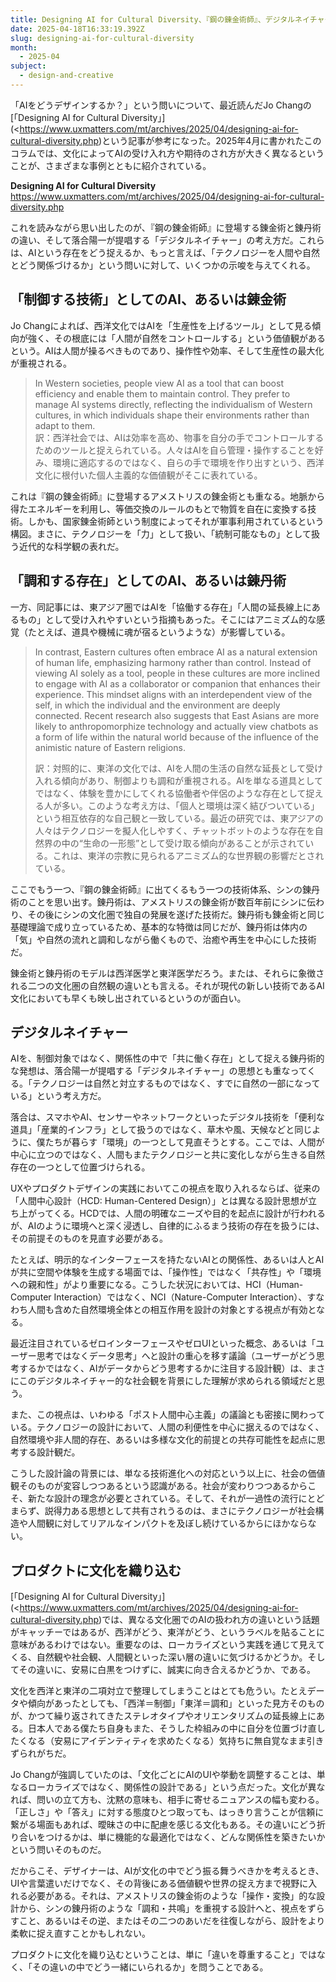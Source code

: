 ```yaml
---
title: Designing AI for Cultural Diversity、『鋼の錬金術師』、デジタルネイチャー
date: 2025-04-18T16:33:19.392Z
slug: designing-ai-for-cultural-diversity
month:
  - 2025-04
subject:
  - design-and-creative
---
```

「AIをどうデザインするか？」という問いについて、最近読んだJo Changの[「Designing AI for Cultural Diversity」](<https://www.uxmatters.com/mt/archives/2025/04/designing-ai-for-cultural-diversity.php)という記事が参考になった。2025年4月に書かれたこのコラムでは、文化によってAIの受け入れ方や期待のされ方が大きく異なるということが、さまざまな事例とともに紹介されている。



**Designing AI for Cultural Diversity**\
<https://www.uxmatters.com/mt/archives/2025/04/designing-ai-for-cultural-diversity.php>



これを読みながら思い出したのが、『鋼の錬金術師』に登場する錬金術と錬丹術の違い、そして落合陽一が提唱する「デジタルネイチャー」の考え方だ。これらは、AIという存在をどう捉えるか、もっと言えば、「テクノロジーを人間や自然とどう関係づけるか」という問いに対して、いくつかの示唆を与えてくれる。

## 「制御する技術」としてのAI、あるいは錬金術

Jo Changによれば、西洋文化ではAIを「生産性を上げるツール」として見る傾向が強く、その根底には「人間が自然をコントロールする」という価値観があるという。AIは人間が操るべきものであり、操作性や効率、そして生産性の最大化が重視される。

> In Western societies, people view AI as a tool that can boost efficiency and enable them to maintain control. They prefer to manage AI systems directly, reflecting the individualism of Western cultures, in which individuals shape their environments rather than adapt to them.\
> 訳：西洋社会では、AIは効率を高め、物事を自分の手でコントロールするためのツールと捉えられている。人々はAIを自ら管理・操作することを好み、環境に適応するのではなく、自らの手で環境を作り出すという、西洋文化に根付いた個人主義的な価値観がそこに表れている。

これは『鋼の錬金術師』に登場するアメストリスの錬金術とも重なる。地脈から得たエネルギーを利用し、等価交換のルールのもとで物質を自在に変換する技術。しかも、国家錬金術師という制度によってそれが軍事利用されているという構図。まさに、テクノロジーを「力」として扱い、「統制可能なもの」として扱う近代的な科学観の表れだ。

## 「調和する存在」としてのAI、あるいは錬丹術

一方、同記事には、東アジア圏ではAIを「協働する存在」「人間の延長線上にあるもの」として受け入れやすいという指摘もあった。そこにはアニミズム的な感覚（たとえば、道具や機械に魂が宿るというような）が影響している。

> In contrast, Eastern cultures often embrace AI as a natural extension of human life, emphasizing harmony rather than control. Instead of viewing AI solely as a tool, people in these cultures are more inclined to engage with AI as a collaborator or companion that enhances their experience. This mindset aligns with an interdependent view of the self, in which the individual and the environment are deeply connected. Recent research also suggests that East Asians are more likely to anthropomorphize technology and actually view chatbots as a form of life within the natural world because of the influence of the animistic nature of Eastern religions.
>
> 訳：対照的に、東洋の文化では、AIを人間の生活の自然な延長として受け入れる傾向があり、制御よりも調和が重視される。AIを単なる道具としてではなく、体験を豊かにしてくれる協働者や伴侶のような存在として捉える人が多い。このような考え方は、「個人と環境は深く結びついている」という相互依存的な自己観と一致している。最近の研究では、東アジアの人々はテクノロジーを擬人化しやすく、チャットボットのような存在を自然界の中の“生命の一形態”として受け取る傾向があることが示されている。これは、東洋の宗教に見られるアニミズム的な世界観の影響だとされている。

ここでもう一つ、『鋼の錬金術師』に出てくるもう一つの技術体系、シンの錬丹術のことを思い出す。錬丹術は、アメストリスの錬金術が数百年前にシンに伝わり、その後にシンの文化圏で独自の発展を遂げた技術だ。錬丹術も錬金術と同じ基礎理論で成り立っているため、基本的な特徴は同じだが、錬丹術は体内の「気」や自然の流れと調和しながら働くもので、治癒や再生を中心にした技術だ。

錬金術と錬丹術のモデルは西洋医学と東洋医学だろう。または、それらに象徴される二つの文化圏の自然観の違いとも言える。それが現代の新しい技術であるAI文化においても早くも映し出されているというのが面白い。

## デジタルネイチャー

AIを、制御対象ではなく、関係性の中で「共に働く存在」として捉える錬丹術的な発想は、落合陽一が提唱する「デジタルネイチャー」の思想とも重なってくる。「テクノロジーは自然と対立するものではなく、すでに自然の一部になっている」という考え方だ。

落合は、スマホやAI、センサーやネットワークといったデジタル技術を「便利な道具」「産業的インフラ」として扱うのではなく、草木や風、天候などと同じように、僕たちが暮らす「環境」の一つとして見直そうとする。ここでは、人間が中心に立つのではなく、人間もまたテクノロジーと共に変化しながら生きる自然存在の一つとして位置づけられる。

UXやプロダクトデザインの実践においてこの視点を取り入れるならば、従来の「人間中心設計（HCD: Human-Centered Design）」とは異なる設計思想が立ち上がってくる。HCDでは、人間の明確なニーズや目的を起点に設計が行われるが、AIのように環境へと深く浸透し、自律的にふるまう技術の存在を扱うには、その前提そのものを見直す必要がある。

たとえば、明示的なインターフェースを持たないAIとの関係性、あるいは人とAIが共に空間や体験を生成する場面では、「操作性」ではなく「共存性」や「環境への親和性」がより重要になる。こうした状況においては、HCI（Human-Computer Interaction）ではなく、NCI（Nature-Computer Interaction）、すなわち人間も含めた自然環境全体との相互作用を設計の対象とする視点が有効となる。

最近注目されているゼロインターフェースやゼロUIといった概念、あるいは「ユーザー思考ではなくデータ思考」へと設計の重心を移す議論（ユーザーがどう思考するかではなく、AIがデータからどう思考するかに注目する設計観）は、まさにこのデジタルネイチャー的な社会観を背景にした理解が求められる領域だと思う。

また、この視点は、いわゆる「ポスト人間中心主義」の議論とも密接に関わっている。テクノロジーの設計において、人間の利便性を中心に据えるのではなく、自然環境や非人間的存在、あるいは多様な文化的前提との共存可能性を起点に思考する設計観だ。

こうした設計論の背景には、単なる技術進化への対応という以上に、社会の価値観そのものが変容しつつあるという認識がある。社会が変わりつつあるからこそ、新たな設計の理念が必要とされている。そして、それが一過性の流行にとどまらず、説得力ある思想として共有されうるのは、まさにテクノロジーが社会構造や人間観に対してリアルなインパクトを及ぼし続けているからにほかならない。

## プロダクトに文化を織り込む

[「Designing AI for Cultural Diversity」](<https://www.uxmatters.com/mt/archives/2025/04/designing-ai-for-cultural-diversity.php)では、異なる文化圏でのAIの扱われ方の違いという話題がキャッチーではあるが、西洋がどう、東洋がどう、というラベルを貼ることに意味があるわけではない。重要なのは、ローカライズという実践を通じて見えてくる、自然観や社会観、人間観といった深い層の違いに気づけるかどうか。そしてその違いに、安易に白黒をつけずに、誠実に向き合えるかどうか、である。

文化を西洋と東洋の二項対立で整理してしまうことはとても危うい。たとえデータや傾向があったとしても、「西洋＝制御」「東洋＝調和」といった見方そのものが、かつて繰り返されてきたステレオタイプやオリエンタリズムの延長線上にある。日本人である僕たち自身もまた、そうした枠組みの中に自分を位置づけ直したくなる（安易にアイデンティティを求めたくなる）気持ちに無自覚なまま引きずられがちだ。

Jo Changが強調していたのは、「文化ごとにAIのUIや挙動を調整することは、単なるローカライズではなく、関係性の設計である」という点だった。文化が異なれば、問いの立て方も、沈黙の意味も、相手に寄せるニュアンスの幅も変わる。「正しさ」や「答え」に対する態度ひとつ取っても、はっきり言うことが信頼に繋がる場面もあれば、曖昧さの中に配慮を感じる文化もある。その違いにどう折り合いをつけるかは、単に機能的な最適化ではなく、どんな関係性を築きたいかという問いそのものだ。

だからこそ、デザイナーは、AIが文化の中でどう振る舞うべきかを考えるとき、UIや言葉遣いだけでなく、その背後にある価値観や世界の捉え方まで視野に入れる必要がある。それは、アメストリスの錬金術のような「操作・変換」的な設計から、シンの錬丹術のような「調和・共鳴」を重視する設計へと、視点をずらすこと、あるいはその逆、またはその二つのあいだを往復しながら、設計をより柔軟に捉え直すことかもしれない。

プロダクトに文化を織り込むということは、単に「違いを尊重すること」ではなく、「その違いの中でどう一緒にいられるか」を問うことである。